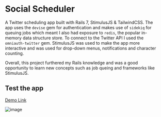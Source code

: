 # Social Scheduler

A Twitter scheduling app built with Rails 7, StimulusJS & TailwindCSS. The app uses the `devise` gem for authentication and makes use of `sidekiq` for queuing jobs which meant I also had exposure to `redis`, the popular in-memory data structure store. To connect to the Twitter API I used the `omniauth-twitter` gem. StimulusJS was used to make the app more interactive and was used for drop-down menus, notifications and character counting. 

Overall, this project furthered my Rails knowledge and was a good opportunity to learn new concepts such as job queing and frameworks like StimulusJS. 

## Test the app

[Demo Link](https://social-scheduler-app.herokuapp.com/)

![image](https://user-images.githubusercontent.com/47796704/167247174-2c8c1e3f-00e6-40be-a545-4950efe0dd99.png)
